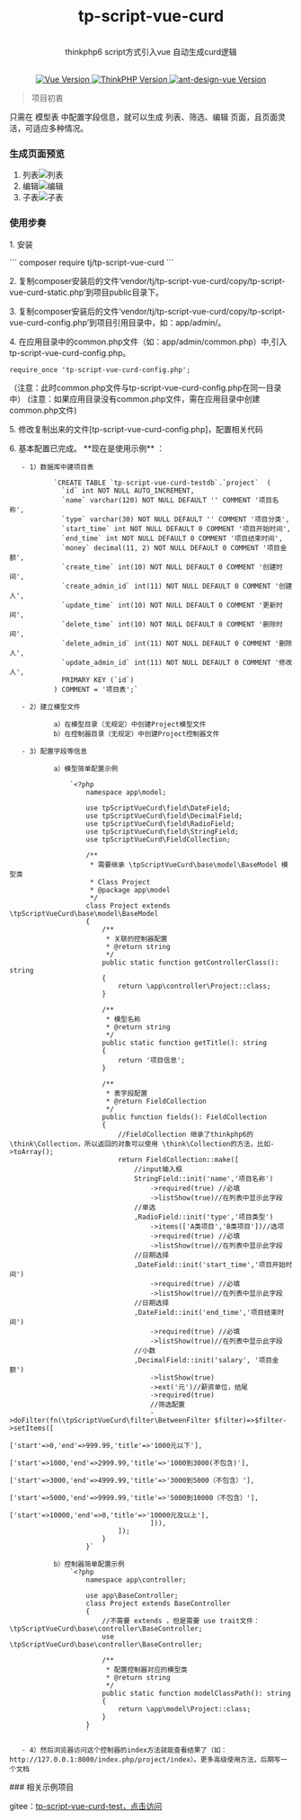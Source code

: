 <div align="center">
 <br>
<h1 align="center">tp-script-vue-curd</h1>
 <br>
thinkphp6 script方式引入vue 自动生成curd逻辑
 <br>
</div>
 <br>
<p align="center">
    <a href="#">
        <img src="https://img.shields.io/badge/Vue-3.0.0+-green.svg" alt="Vue Version">
    </a>
    <a href="#">
        <img src="https://img.shields.io/badge/ThinkPHP-6.0.0+-green.svg" alt="ThinkPHP Version">
    </a>
      <a href="#">
        <img src="https://img.shields.io/badge/ant design vue-2.0.0+-green.svg" alt="ant-design-vue Version">
    </a>
</p>

> 项目初衷

只需在 模型表 中配置字段信息，就可以生成 列表、筛选、编辑 页面，且页面灵活，可适应多种情况。

### 生成页面预览

1. 列表![列表](https://images.gitee.com/uploads/images/2021/0127/142357_7b7ac128_370098.png "1.png")
2. 编辑![编辑](https://images.gitee.com/uploads/images/2021/0127/142742_07cc8b32_370098.png "2.png")
3. 子表![子表](https://images.gitee.com/uploads/images/2021/0127/142758_e14af033_370098.png "3.png")

### 使用步奏

<p>
   1. 安装
</p>
      ```
      composer require tj/tp-script-vue-curd
      ```

<p>
   2. 复制composer安装后的文件‘vendor/tj/tp-script-vue-curd/copy/tp-script-vue-curd-static.php’到项目public目录下。
</p>
<p>
   3. 复制composer安装后的文件‘vendor/tj/tp-script-vue-curd/copy/tp-script-vue-curd-config.php’到项目引用目录中，如：app/admin/。
</p>
<p>
   4. 在应用目录中的common.php文件（如：app/admin/common.php）中,引入tp-script-vue-curd-config.php。

   ```
   require_once 'tp-script-vue-curd-config.php';
   ```

（注意：此时common.php文件与tp-script-vue-curd-config.php在同一目录中）
(注意：如果应用目录没有common.php文件，需在应用目录中创建common.php文件)
</p>
<p>
   5. 修改复制出来的文件[tp-script-vue-curd-config.php]，配置相关代码
</p>
<p>
   6. 基本配置已完成。 **现在是使用示例** ：

       - 1）数据库中建项目表
   
               `CREATE TABLE `tp-script-vue-curd-testdb`.`project`  (
                 `id` int NOT NULL AUTO_INCREMENT,
                 `name` varchar(120) NOT NULL DEFAULT '' COMMENT '项目名称',
                 `type` varchar(30) NOT NULL DEFAULT '' COMMENT '项目分类',
                 `start_time` int NOT NULL DEFAULT 0 COMMENT '项目开始时间',
                 `end_time` int NOT NULL DEFAULT 0 COMMENT '项目结束时间',
                 `money` decimal(11, 2) NOT NULL DEFAULT 0 COMMENT '项目金额',
                 `create_time` int(10) NOT NULL DEFAULT 0 COMMENT '创建时间',
                 `create_admin_id` int(11) NOT NULL DEFAULT 0 COMMENT '创建人',
                 `update_time` int(10) NOT NULL DEFAULT 0 COMMENT '更新时间',
                 `delete_time` int(10) NOT NULL DEFAULT 0 COMMENT '删除时间',
                 `delete_admin_id` int(11) NOT NULL DEFAULT 0 COMMENT '删除人',
                 `update_admin_id` int(11) NOT NULL DEFAULT 0 COMMENT '修改人',
                 PRIMARY KEY (`id`)
               ) COMMENT = '项目表';`
   
       - 2）建立模型文件
   
               a）在模型目录（无规定）中创建Project模型文件
               b）在控制器目录（无规定）中创建Project控制器文件
   
       - 3）配置字段等信息
   
               a）模型简单配置示例
   
                   `<?php
                       namespace app\model;
                       
                       use tpScriptVueCurd\field\DateField;
                       use tpScriptVueCurd\field\DecimalField;
                       use tpScriptVueCurd\field\RadioField;
                       use tpScriptVueCurd\field\StringField;
                       use tpScriptVueCurd\FieldCollection;
                       
                       /**
                        * 需要继承 \tpScriptVueCurd\base\model\BaseModel 模型类
                        * Class Project
                        * @package app\model
                        */
                       class Project extends \tpScriptVueCurd\base\model\BaseModel
                       {
                           /**
                            * 关联的控制器配置
                            * @return string
                            */
                           public static function getControllerClass(): string
                           {
                               return \app\controller\Project::class;
                           }
                       
                           /**
                            * 模型名称
                            * @return string
                            */
                           public static function getTitle(): string
                           {
                               return '项目信息';
                           }
                       
                           /**
                            * 表字段配置
                            * @return FieldCollection
                            */
                           public function fields(): FieldCollection
                           {
                               //FieldCollection 继承了thinkphp6的 \think\Collection，所以返回的对象可以使用 \think\Collection的方法，比如->toArray();
                               return FieldCollection::make([
                                   //input输入框
                                   StringField::init('name','项目名称')
                                       ->required(true) //必填
                                       ->listShow(true)//在列表中显示此字段
                                   //单选
                                   ,RadioField::init('type','项目类型')
                                       ->items(['A类项目','B类项目'])//选项
                                       ->required(true) //必填
                                       ->listShow(true)//在列表中显示此字段
                                   //日期选择
                                   ,DateField::init('start_time','项目开始时间')
                                       ->required(true) //必填
                                       ->listShow(true)//在列表中显示此字段
                                   //日期选择
                                   ,DateField::init('end_time','项目结束时间')
                                       ->required(true) //必填
                                       ->listShow(true)//在列表中显示此字段
                                   //小数
                                   ,DecimalField::init('salary', '项目金额')
                                       ->listShow(true)
                                       ->ext('元')//薪资单位，结尾
                                       ->required(true)
                                       //筛选配置
                                       ->doFilter(fn(\tpScriptVueCurd\filter\BetweenFilter $filter)=>$filter->setItems([
                                           ['start'=>0,'end'=>999.99,'title'=>'1000元以下'],
                                           ['start'=>1000,'end'=>2999.99,'title'=>'1000到3000(不包含)'],
                                           ['start'=>3000,'end'=>4999.99,'title'=>'3000到5000（不包含）'],
                                           ['start'=>5000,'end'=>9999.99,'title'=>'5000到10000（不包含）'],
                                           ['start'=>10000,'end'=>0,'title'=>'10000元及以上'],
                                       ])),
                               ]);
                           }
                       }`
   
               b）控制器简单配置示例
                   `<?php
                       namespace app\controller;
                       
                       use app\BaseController;
                       class Project extends BaseController
                       {
                           //不需要 extends ，但是需要 use trait文件：\tpScriptVueCurd\base\controller\BaseController;
                           use \tpScriptVueCurd\base\controller\BaseController;
                       
                           /**
                            * 配置控制器对应的模型类
                            * @return string
                            */
                           public static function modelClassPath(): string
                           {
                               return \app\model\Project::class;
                           }
                       }
                       `
   
       - 4）然后浏览器访问这个控制器的index方法就能查看结果了（如：http://127.0.0.1:8000/index.php/project/index）。更多高级使用方法，后期写一个文档

   </p>
### 相关示例项目

gitee：[tp-script-vue-curd-test，点击访问](https://gitee.com/tjztjspz/tp-script-vue-curd-test)

